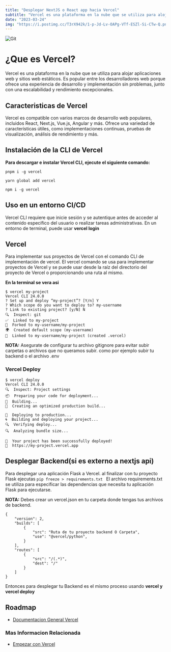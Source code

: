 ```yaml
---
title: "Desplegar NextJS o React app hacia Vercel"
subtitle: "Vercel es una plataforma en la nube que se utiliza para alojar aplicaciones web y sitios web estáticos."
date: "2023-03-24"
img: "https://i.postimg.cc/T3rX942k/1-p-Jd-Lv-OAPg-VTf-ESZl-Si-CTw-Q.png"
---
```





![Git](https://i.postimg.cc/VvBj4wTf/1-lem-PUUXQmg-BZHQF9-V-u-jw.png)


# ¿Que es Vercel?

Vercel es una plataforma en la nube que se utiliza para alojar aplicaciones web y sitios web estáticos. Es popular entre los desarrolladores web porque ofrece una experiencia de desarrollo y implementación sin problemas, junto con una escalabilidad y rendimiento excepcionales.



## Caracteristicas de Vercel

Vercel es compatible con varios marcos de desarrollo web populares, incluidos React, Next.js, Vue.js, Angular y más. Ofrece una variedad de características útiles, como implementaciones continuas, pruebas de visualización, análisis de rendimiento y más.


## Instalación de la CLI de Vercel

**Para descargar e instalar Vercel CLI, ejecute el siguiente comando:**

```pnpm
pnpm i -g vercel
```

```yarn
yarn global add vercel
```
```npm
npm i -g vercel
```
## Uso en un entorno CI/CD

Vercel CLI requiere que inicie sesión y se autentique antes de acceder al contenido específico del usuario o realizar tareas administrativas. En un entorno de terminal, puede usar **vercel login**

## Vercel

Para implementar sus proyectos de Vercel con el comando CLI de implementación de vercel.
El vercel comando se usa para implementar proyectos de Vercel y se puede usar desde la raíz del directorio del proyecto de Vercel o proporcionando una ruta al mismo.

**En la terminal se vera asi**

```git
$ vercel my-project
Vercel CLI 24.0.0
? Set up and deploy “my-project”? [Y/n] Y
? Which scope do you want to deploy to? my-username
? Link to existing project? [y/N] N
🔍  Inspect: git
✅  Linked to my-project
🍴  Forked to my-username/my-project
🌍  Created default scope (my-username)
🔗  Linked to my-username/my-project (created .vercel)
```

**NOTA:** Asegurate de configurar tu archivo gitignore para evitar subir carpetas o archivos que no queramos subir. como por ejemplo subir tu backend o el archivo .env


### Vercel Deploy

```
$ vercel deploy
Vercel CLI 24.0.0
🔍  Inspect: Project settings
📦  Preparing your code for deployment...
🔨  Building...
📂  Creating an optimized production build...

🚀  Deploying to production...
🌀  Building and deploying your project...
🔍  Verifying deploy...
🔍  Analyzing bundle size...

🎉  Your project has been successfully deployed!
🔗  https://my-project.vercel.app
```



## Desplegar Backend(si es externo a nextjs api)

Para desplegar una aplicación Flask a Vercel. al finalizar con tu proyecto Flask ejecutas ```pip freeze > requirements.txt ``` El archivo requirements.txt se utiliza para especificar las dependencias que necesita tu aplicación Flask para ejecutarse. 

**NOTA:** Debes crear un vercel.json en tu carpeta donde tengas tus archivos de backend. 

```
{
    "version": 2,
    "builds": [
        {
            "src": "Ruta de tu proyecto backend O Carpeta",
            "use": "@vercel/python",
        }
    ],
    "routes": [
        {
            "src": "/(.*)",
            "dest": "/"
        }
    ]
}
```

Entonces para desplegar tu Backend es el mismo proceso usando **vercel y vercel deploy**


## Roadmap

- [Documentacion General Vercel](https://vercel.com/docs/cli)

### Mas Informacion Relacionada

- [Empezar con Vercel](https://vercel.com/docs/concepts/get-started)




